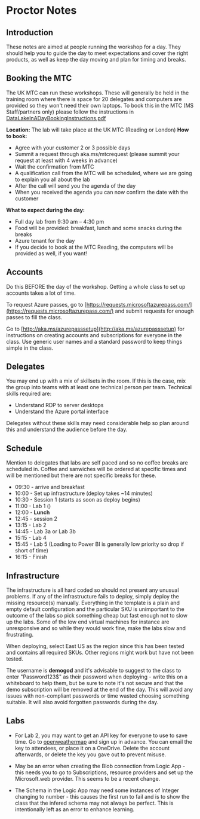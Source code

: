 # Proctor Notes

## Introduction

These notes are aimed at people running the workshop for a day. They should help you to guide the day to meet expectations and cover the right products, as well as keep the day moving and plan for timing and breaks.

## Booking the MTC

The UK MTC can run these workshops. These will generally be held in the training room where there is space for 20 delegates and computers are provided so they won't need their own laptops. To book this in the MTC (MS Staff/partners only) please follow the instructions in [DataLakeInADayBookingInstructions.pdf](DataLakeInADayBookingInstructions.pdf)

**Location:** The lab will take place at the UK MTC (Reading or London)
**How to book:**
* Agree with your customer 2 or 3 possible days  
* Summit a request through aka.ms/mtcrequest  (please summit your request at least with 4 weeks in advance)
* Wait the confirmation from MTC 
* A qualification call from the MTC will be scheduled, where we are going to explain you all about the lab
* After the call will send you the agenda of the day
* When you received  the agenda you can now confirm the date with the customer 

**What to expect during the day:**
* Full day lab from 9:30 am – 4:30 pm
* Food will be provided: breakfast, lunch and some snacks during the breaks 
* Azure tenant for the day 
* If you decide to book at the MTC Reading, the computers will be provided as well, if you want!

## Accounts

Do this BEFORE the day of the workshop. Getting a whole class to set up accounts takes a lot of time.

To request Azure passes, go to [https://requests.microsoftazurepass.com/](https://requests.microsoftazurepass.com/) and submit requests for enough passes to fill the class.

Go to [http://aka.ms/azurepasssetup](http://aka.ms/azurepasssetup) for instructions on creating accounts and subscriptions for everyone in the class. Use generic user names and a standard password to keep things simple in the class.

## Delegates

You may end up with a mix of skillsets in the room. If this is the case, mix the group into teams with at least one technical person per team. Technical skills required are:
* Understand RDP to server desktops
* Understand the Azure portal interface

Delegates without these skills may need considerable help so plan around this and understand the audience before the day.

## Schedule

Mention to delegates that labs are self paced and so no coffee breaks are scheduled in. Coffee and sanwiches will be ordered at specific times and will be mentioned but there are not specific breaks for these.

* 09:30 - arrive and breakfast
* 10:00 - Set up infrastructure (deploy takes ~14 minutes)
* 10:30 - Session 1 (starts as soon as deploy begins)
* 11:00 - Lab 1 ()
* 12:00 - **Lunch**
* 12:45 - session 2
* 13:15 - Lab 2
* 14:45 - Lab 3a or Lab 3b
* 15:15 - Lab 4
* 15:45 - Lab 5 (Loading to Power BI is generally low priority so drop if short of time)
* 16:15 - Finish

## Infrastructure

The infrastructure is all hard coded so should not present any unusual problems. If any of the infrastructure fails to deploy, simply deploy the missing resource(s) manually. Everything in the template is a plain and empty default configuration and the particular SKU is unimportant to the outcome of the labs so pick something cheap but fast enough not to slow up the labs. Some of the low end virtual machines for instance are unresponsive and so while they would work fine, make the labs slow and frustrating.

When deploying, select East US as the region since this has been tested and contains all required SKUs. Other regions might work but have not been tested.

The username is **demogod** and it's advisable to suggest to the class to enter "Password123$" as their password when deploying - write this on a whiteboard to help them, but be sure to note it's not secure and that the demo subscription will be removed at the end of the day. This will avoid any issues with non-compliant passwords or time wasted choosing something suitable. It will also avoid forgotten passwords during the day.

## Labs

* For Lab 2, you may want to get an API key for everyone to use to save time. Go to [openweathermap](https://openweathermap.org) and sign up in advance. You can email the key to attendees, or place it on a OneDrive. Delete the account afterwards, or delete the key you gave out to prevent misuse.

* May be an error when creating the Blob connection from Logic App - this needs you to go to Subscriptions, resource providers and set up the Microsoft.web provider. This seems to be a recent change.

* The Schema in the Logic App may need some instances of Integer changing to number - this causes the first run to fail and is to show the class that the infered schema may not always be perfect. This is intentionally left as an error to enhance learning.

